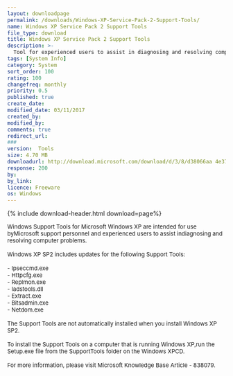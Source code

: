 ```yaml
---
layout: downloadpage
permalink: /downloads/Windows-XP-Service-Pack-2-Support-Tools/
name: Windows XP Service Pack 2 Support Tools
file_type: download
title: Windows XP Service Pack 2 Support Tools
description: >-
  Tool for experienced users to assist in diagnosing and resolving computer problems
tags: [System Info]
category: System
sort_order: 100
rating: 100
changefreq: monthly
priority: 0.5
published: true
create_date: 
modified_date: 03/11/2017
created_by: 
modified_by: 
comments: true
redirect_url: 
### 
version:  Tools
size: 4.70 MB
downloadurl: http://download.microsoft.com/download/d/3/8/d38066aa 4e37 4ae8 bce3 a4ce662b2024/WindowsXP KB838079 SupportTools ENU.exe
response: 200
by: 
by_link: 
licence: Freeware
os: Windows
---
```


{% include download-header.html download=page%}

<p style="fix-download-text !important">
<p><font size="2"><p>Windows Support Tools for Microsoft Windows XP are intended for use byMicrosoft support personnel and experienced users to assist indiagnosing and resolving computer problems. <br />
<br />
Windows XP SP2 includes updates for the following Support Tools: <br />
<br />
- Ipseccmd.exe <br />
- Httpcfg.exe <br />
- Replmon.exe <br />
- Iadstools.dll <br />
- Extract.exe <br />
- Bitsadmin.exe <br />
- Netdom.exe <br />
<br />
The Support Tools are not automatically installed when you install Windows XP SP2. <br />
<br />
To install the Support Tools on a computer that is running Windows XP,run the Setup.exe file from the SupportTools folder on the Windows XPCD. <br />
<br />
For more information, please visit Microsoft Knowledge Base Article - 838079</a>.</p></p></p>
